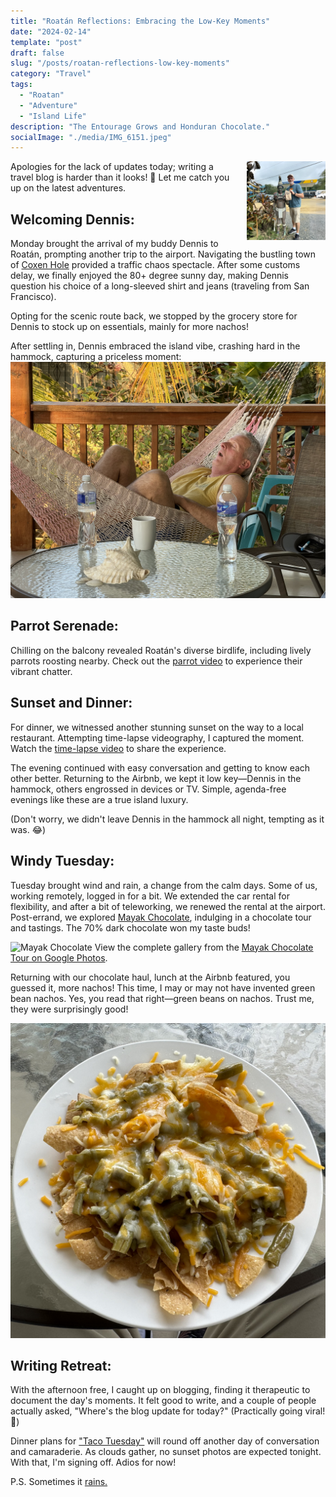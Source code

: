 ```yaml
---
title: "Roatán Reflections: Embracing the Low-Key Moments"
date: "2024-02-14"
template: "post"
draft: false
slug: "/posts/roatan-reflections-low-key-moments"
category: "Travel"
tags:
  - "Roatan"
  - "Adventure"
  - "Island Life"
description: "The Entourage Grows and Honduran Chocolate."
socialImage: "./media/IMG_6151.jpeg"
---
```


<div style="float: right; margin: 0 0 10px 20px; width: 25%;">
  <img src="./media/IMG_6151.jpeg" alt="Charles Has Chocolate" style="max-width: 100%; height: auto;">
</div>

Apologies for the lack of updates today; writing a travel blog is harder than it looks! 🤣 Let me catch you up on the latest adventures.

## Welcoming Dennis:

Monday brought the arrival of my buddy Dennis to Roatán, prompting another trip to the airport. Navigating the bustling town of [Coxen Hole](https://en.wikipedia.org/wiki/Coxen_Hole) provided a traffic chaos spectacle. After some customs delay, we finally enjoyed the 80+ degree sunny day, making Dennis question his choice of a long-sleeved shirt and jeans (traveling from San Francisco). 

Opting for the scenic route back, we stopped by the grocery store for Dennis to stock up on essentials, mainly for more nachos!

After settling in, Dennis embraced the island vibe, crashing hard in the hammock, capturing a priceless moment: 
![Dennis Sleeping in Hammock](./media/IMG_6043.jpeg)

## Parrot Serenade:

Chilling on the balcony revealed Roatán's diverse birdlife, including lively parrots roosting nearby. Check out the [parrot video](https://youtu.be/6FUgGUnMj4k?si=FxwMSi2TdR1rcniI) to experience their vibrant chatter.

## Sunset and Dinner:

For dinner, we witnessed another stunning sunset on the way to a local restaurant. Attempting time-lapse videography, I captured the moment. Watch the [time-lapse video](https://youtu.be/5abvJ3uQ75A?si=7FCQ6N_Qf1Xg1BeQ) to share the experience.

The evening continued with easy conversation and getting to know each other better. Returning to the Airbnb, we kept it low key—Dennis in the hammock, others engrossed in devices or TV. Simple, agenda-free evenings like these are a true island luxury.

(Don't worry, we didn't leave Dennis in the hammock all night, tempting as it was. 😂)

## Windy Tuesday:

Tuesday brought wind and rain, a change from the calm days. Some of us, working remotely, logged in for a bit. We extended the car rental for flexibility, and after a bit of teleworking, we renewed the rental at the airport. Post-errand, we explored [Mayak Chocolate](https://photos.app.goo.gl/GeYRzhq8rfWxSHNr7), indulging in a chocolate tour and tastings. The 70% dark chocolate won my taste buds!

![Mayak Chocolate](./media/IMG_6128.jpeg)
View the complete gallery from the [Mayak Chocolate Tour on Google Photos](https://photos.app.goo.gl/GeYRzhq8rfWxSHNr7).

Returning with our chocolate haul, lunch at the Airbnb featured, you guessed it, more nachos! This time, I may or may not have invented green bean nachos. Yes, you read that right—green beans on nachos. Trust me, they were surprisingly good!

![Green Bean Nachos](./media/FullSizeRender.jpeg)

## Writing Retreat:

With the afternoon free, I caught up on blogging, finding it therapeutic to document the day's moments. It felt good to write, and a couple of people actually asked, "Where's the blog update for today?" (Practically going viral! 🤣)

Dinner plans for ["Taco Tuesday"](./media/IMG_6154.jpeg) will round off another day of conversation and camaraderie. As clouds gather, no sunset photos are expected tonight. With that, I'm signing off. Adios for now! 

P.S. Sometimes it [rains.](https://youtu.be/QuIY_zHXqdA?si=E7XYrjzUBXd0tQlu)
